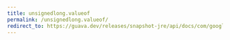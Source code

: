 ```yaml
---
title: unsignedlong.valueof
permalink: /unsignedlong.valueof/
redirect_to: https://guava.dev/releases/snapshot-jre/api/docs/com/google/common/primitives/UnsignedLong.html#valueOf-long-
---
```

